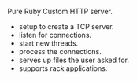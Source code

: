 Pure Ruby Custom HTTP server.

- setup to create a TCP server.
- listen for connections.
- start new threads.
- process the connections.
- serves up files the user asked for.
- supports rack applications.